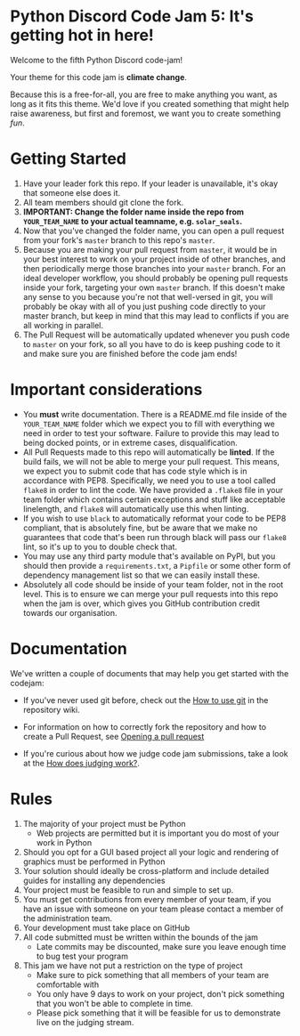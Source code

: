 # Python Discord Code Jam 5: It's getting hot in here!
Welcome to the fifth Python Discord code-jam!

Your theme for this code jam is **climate change**.

Because this is a free-for-all, you are free to make anything you want, as long as it fits this theme. We'd love if you created something that might help raise awareness, but first and foremost, we want you to create something _fun_.

# Getting Started
1. Have your leader fork this repo. If your leader is unavailable, it's okay that someone else does it.
2. All team members should git clone the fork.
3. **IMPORTANT: Change the folder name inside the repo from `YOUR_TEAM_NAME` to your actual teamname, e.g. `solar_seals`.**
4. Now that you've changed the folder name, you can open a pull request from your fork's `master` branch to this repo's `master`.
5. Because you are making your pull request from `master`, it would be in your best interest to work on your project inside of other branches, and then periodically merge those branches into your `master` branch. For an ideal developer workflow, you should probably be opening pull requests inside your fork, targeting your own `master` branch. If this doesn't make any sense to you because you're not that well-versed in git, you will probably be okay with all of you just pushing code directly to your master branch, but keep in mind that this may lead to conflicts if you are all working in parallel.
6. The Pull Request will be automatically updated whenever you push code to `master` on your fork, so all you have to do is keep pushing code to it and make sure you are finished before the code jam ends!

# Important considerations
- You **must** write documentation. There is a README.md file inside of the `YOUR_TEAM_NAME` folder which we expect you to fill with everything we need in order to test your software. Failure to provide this may lead to being docked points, or in extreme cases, disqualification.
- All Pull Requests made to this repo will automatically be **linted**. If the build fails, we will not be able to merge your pull request. This means, we expect you to submit code that has code style which is in accordance with PEP8. Specifically, we need you to use a tool called `flake8` in order to lint the code. We have provided a `.flake8` file in your team folder which contains certain exceptions and stuff like acceptable linelength, and `flake8` will automatically use this when linting.
- If you wish to use `black` to automatically reformat your code to be PEP8 compliant, that is absolutely fine, but be aware that we make no guarantees that code that's been run through black will pass our `flake8` lint, so it's up to you to double check that.
- You may use any third party module that's available on PyPI, but you should then provide a `requirements.txt`, a `Pipfile` or some other form of dependency management list so that we can easily install these.
- Absolutely all code should be inside of your team folder, not in the root level. This is to ensure we can merge your pull requests into this repo when the jam is over, which gives you GitHub contribution credit towards our organisation.

# Documentation

We've written a couple of documents that may help you get started with the codejam:

- If you've never used git before, check out the [How to use git](https://github.com/python-discord/code-jam-5/wiki/How-to-use-git) in the repository wiki.

- For information on how to correctly fork the repository and how to create a Pull Request, see [Opening a pull request](https://github.com/python-discord/code-jam-5/wiki/Opening-a-Pull-Request)

- If you're curious about how we judge code jam submissions, take a look at the [How does judging work?](https://github.com/python-discord/code-jam-5/wiki/How-does-judging-work%3F).

# Rules

1. The majority of your project must be Python
    - Web projects are permitted but it is important you do most of your work in Python
2. Should you opt for a GUI based project all your logic and rendering of graphics must be performed in Python
3. Your solution should ideally be cross-platform and include detailed guides for installing any dependencies
4. Your project must be feasible to run and simple to set up.
5. You must get contributions from every member of your team, if you have an issue with someone on your team please contact a member of the administration team.
6. Your development must take place on GitHub
7. All code submitted must be written within the bounds of the jam
    - Late commits may be discounted, make sure you leave enough time to bug test your program
8. This jam we have not put a restriction on the type of project
    - Make sure to pick something that all members of your team are comfortable with
    - You only have 9 days to work on your project, don't pick something that you won't be able to complete in time.
    - Please pick something that it will be feasible for us to demonstrate live on the judging stream.
